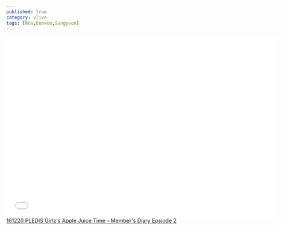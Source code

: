 ```yaml
---
published: true
category: vlive
tags: [Roa,Eunwoo,Sungyeon]
---
```

<iframe frameborder="0" width="720" height="480" src="BLAH" allowfullscreen></iframe><br /><a href="" target="_blank">161220 PLEDIS Girlz's Apple Juice Time - Member's Diary Epsiode 2</a>
